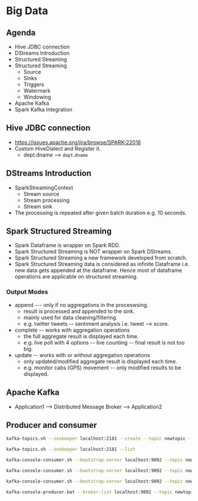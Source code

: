 # Big Data

## Agenda
* Hive JDBC connection
* DStreams Introduction
* Structured Streaming
* Structured Streaming
	* Source
	* Sinks
	* Triggers
	* Watermark
	* Windowing
* Apache Kafka
* Spark Kafka Integration

## Hive JDBC connection
* https://issues.apache.org/jira/browse/SPARK-22016
* Custom HiveDialect and Register it.
	* dept.dname --> `dept`.`dname`

## DStreams Introduction
* SparkStreamingContext
	* Stream source
	* Stream processing
	* Stream sink
* The processing is repeated after given batch duration e.g. 10 seconds.

## Spark Structured Streaming
* Spark Dataframe is wrapper on Spark RDD.
* Spark Structured Streaming is NOT wrapper on Spark DStreams.
* Spark Structured Streaming a new framework developed from scratch.
* Spark Structured Streaming data is considered as infinite Dataframe i.e. new data gets appended at the dataframe. Hence most of dataframe operations are applicable on structured streaming.

### Output Modes
* append --- only if no aggregations in the proceswsing.
	* result is processed and appended to the sink.
	* mainly used for data cleaning/filtering.
	* e.g. twitter tweets -- sentiment analysis i.e. tweet --> score.
* complete -- works with aggregation operations
	* the full aggregate result is displayed each time.
	* e.g. live poll with 4 options -- live counting -- final result is not too big.
* update -- works with or without aggregation operations
	* only updated/modified aggregate result is displayed each time.
	* e.g. monitor cabs (GPS) movement -- only modified results to be displayed.

## Apache Kafka
* Application1 --> Distributed Message Broker --> Application2

## Producer and consumer

```sh
kafka-topics.sh --zookeeper localhost:2181 --create --topic newtopic --replication-factor 1 --partitions 2

kafka-topics.sh --zookeeper localhost:2181 --list
```

```sh
kafka-console-consumer.sh --bootstrap-server localhost:9092 --topic newtopic --group 1

kafka-console-consumer.sh --bootstrap-server localhost:9092 --topic newtopic --group 2

kafka-console-consumer.sh --bootstrap-server localhost:9092 --topic newtopic --group 2

kafka-console-producer.bat --broker-list localhost:9092 --topic newtopic
```







